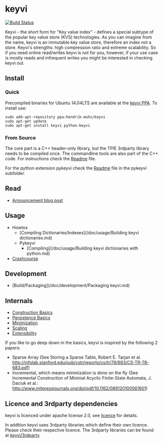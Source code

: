 # keyvi
[![Build Status](https://travis-ci.org/cliqz-oss/keyvi.svg?branch=master)](https://travis-ci.org/cliqz-oss/keyvi)

Keyvi - the short form for "Key value index" - defines a special subtype of the popular key value store (KVS) technologies. As you can imagine from the name, keyvi is an immutable key value store, therefore an index not a store. Keyvi's strengths: high compression ratio and extreme scalability. So if you need online read/writes keyvi is not for you, however, if your use case is mostly reads and infrequent writes you might be interested in checking keyvi out.

## Install

### Quick

Precompiled binaries for Ubuntu 14.04LTS are available at the [keyvi PPA](https://launchpad.net/~hendrik-muhs/+archive/ubuntu/keyvi). To install use: 

    sudo add-apt-repository ppa:hendrik-muhs/keyvi
    sudo apt-get update
    sudo apt-get install keyvi python-keyvi

### From Source

The core part is a C++ header-only library, but the TPIE 3rdparty library needs to be compiled once. The commandline
tools are also part of the C++ code. For instructions check the [Readme](/keyvi/README.md) file.

For the python extension pykeyvi check the [Readme](/pykeyvi/README.md) file in the pykeyvi subfolder.

## Read
  * [Announcement blog post](https://cliqz.com/en/blog/keyvi)

## Usage

  * Howtos
    * [Compiling Dictionaries/Indexes](/doc/usage/Building keyvi dictionaries.md)
    * Pykeyvi
      * [Compiling](/doc/usage/Building keyvi dictionaries with python.md)
  * [Crashcourse](/doc/usage/Crashcourse.md)
  
## Development
 
  * [Build/Packaging](/doc/development/Packaging keyvi.md)
  
## Internals
  
  * [Construction Basics](/doc/algorithm/Construction-Basics.md)
  * [Persistence Basics](/doc/algorithm/Persistence-Basics.md)
  * [Minimization](/doc/algorithm/Minimization.md)
  * [Scaling](/doc/algorithm/Scaling.md)
  * [Extensibility](/doc/algorithm/Extensibility.md)

If you like to go deep down in the basics, keyvi is inspired by the following 2 papers:

  * Sparse Array (See Storing a Sparse Table, Robert E. Tarjan et al. http://infolab.stanford.edu/pub/cstr/reports/cs/tr/78/683/CS-TR-78-683.pdf)
  * Incremental, which means minimization is done on the fly (See Incremental Construction of Minimal Acyclic Finite-State Automata, J. Daciuk et al.: http://www.mitpressjournals.org/doi/pdf/10.1162/089120100561601)
  
## Licence and 3rdparty dependencies

keyvi is licenced under apache license 2.0, see [licence](LICENSE) for details.

In addition keyvi uses 3rdparty libraries which define their own licence. Please check their respective licence. 
The 3rdparty libraries can be found at [keyvi/3rdparty](/keyvi/3rdparty).
